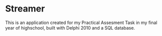 # Streamer
This is an application created for my Practical Assesment Task in my final year of highschool, built with Delphi 2010 and a SQL database.
